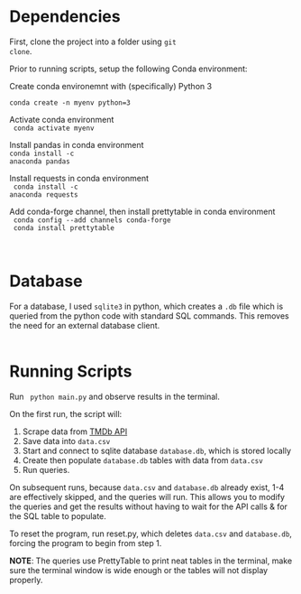 <h1> Dependencies </h1>

First, clone the project into a folder using <code>git clone</code>.

Prior to running scripts, setup the following Conda environment: 

Create conda environemnt with (specifically) Python 3 
<br/>
<code> conda create -n myenv python=3 </code>
<br/>

Activate conda environment
<br/>
<code> conda activate myenv </code>
<br/>

Install pandas in conda environment
<br/>
<code>conda install -c anaconda pandas</code>
<br/>

Install requests in conda environment
<br/>
<code> conda install -c anaconda requests  </code>
<br/>

Add conda-forge channel, then install prettytable in conda environment
<br/>
<code> conda config --add channels conda-forge </code>
<br/>
<code> conda install prettytable </code>

<br/>
<h1> Database </h1>
For a database, I used <code>sqlite3</code> in python, which creates a <code>.db</code> file which is queried from the python code with standard SQL commands. This removes the need for an external database client. 
<br/>

<br/>
<h1> Running Scripts </h1>

Run <code> python main.py</code> and observe results in the terminal.
<br/>

On the first run, the script will:
1. Scrape data from <a href="https://www.themoviedb.org/?language=en-US">TMDb API</a>
2. Save data into <code>data.csv</code>
3. Start and connect to sqlite database <code>database.db</code>, which is stored locally
4. Create then populate <code>database.db</code> tables with data from <code>data.csv</code>
5. Run queries. 
  
On subsequent runs, because <code>data.csv</code> and <code>database.db</code> already exist, 1-4 are effectively skipped, and the queries will run. This allows you to modify the queries and get the results without having to wait for the API calls & for the SQL table to populate. 

To reset the program, run reset.py, which deletes <code>data.csv</code> and <code>database.db</code>, forcing the program to begin from step 1. 

<b>NOTE</b>: The queries use PrettyTable to print neat tables in the terminal, make sure the terminal window is wide enough or the tables will not display properly.



